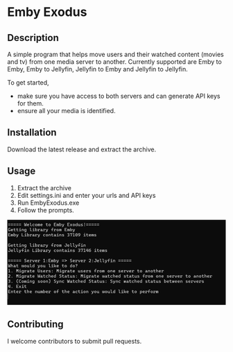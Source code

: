 # Emby Exodus

## Description

A simple program that helps move users and their watched content (movies and tv) from one media server to another. Currently supported are Emby to Emby, Emby to Jellyfin, Jellyfin to Emby and Jellyfin to Jellyfin.

To get started, 
- make sure you have access to both servers and can generate API keys for them.
- ensure all your media is identified. 

## Installation

Download the latest release and extract the archive.

## Usage

1. Extract the archive
2. Edit settings.ini and enter your urls and API keys
3. Run EmbyExodus.exe
4. Follow the prompts.

![example](Docs\Images\image.png)

## Contributing

I welcome contributors to submit pull requests.